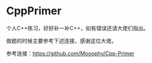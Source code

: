 # CppPrimer

个人C++练习，好好补一补C++，如有错误还请大佬们指出。

做题的时候主要参考下述连接，感谢这位大佬。

参考连接：https://github.com/Mooophy/Cpp-Primer